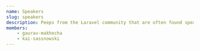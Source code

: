 ```yaml
---
name: Speakers
slug: speakers
description: Peeps from the Laravel community that are often found speaking at conferences, and user groups.
members:
    - gaurav-makhecha
    - kai-sassnowski
---
```

